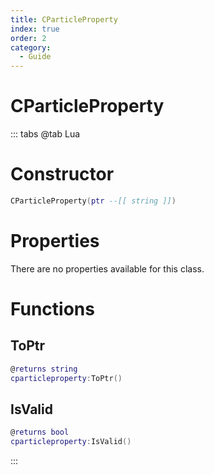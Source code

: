 ```yaml
---
title: CParticleProperty
index: true
order: 2
category:
  - Guide
---
```


# CParticleProperty

::: tabs
@tab Lua
# Constructor
```lua
CParticleProperty(ptr --[[ string ]])
```
# Properties
There are no properties available for this class.
# Functions
## ToPtr
```lua
@returns string
cparticleproperty:ToPtr()
```
## IsValid
```lua
@returns bool
cparticleproperty:IsValid()
```

:::